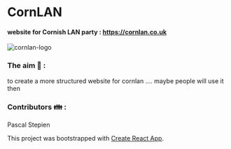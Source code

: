 # CornLAN
#### website for Cornish LAN party : https://cornlan.co.uk 
![cornlan-logo](https://cornlan.co.uk/wp-content/uploads/2017/09/cropped-logo-1080p-copy.png)

### The aim  :dart: :
to create a more structured website for cornlan .... maybe people will use it then 

### Contributors  :family: :
Pascal Stepien

This project was bootstrapped with [Create React App](https://github.com/facebook/create-react-app).
